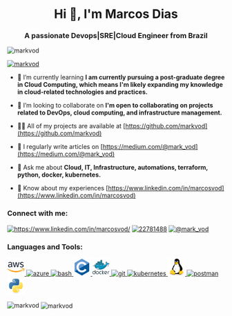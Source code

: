 <h1 align="center">Hi 👋, I'm Marcos Dias</h1>
<h3 align="center">A passionate Devops|SRE|Cloud Engineer from Brazil</h3>

<p align="left"> <img src="https://komarev.com/ghpvc/?username=markvod&label=Profile%20views&color=0e75b6&style=flat" alt="markvod" /> </p>

<p align="left"> <a href="https://github.com/ryo-ma/github-profile-trophy"><img src="https://github-profile-trophy.vercel.app/?username=markvod" alt="markvod" /></a> </p>

- 🌱 I’m currently learning **I am currently pursuing a post-graduate degree in Cloud Computing, which means I'm likely expanding my knowledge in cloud-related technologies and practices.**

- 👯 I’m looking to collaborate on **I'm open to collaborating on projects related to DevOps, cloud computing, and infrastructure management.**

- 👨‍💻 All of my projects are available at [https://github.com/markvod](https://github.com/markvod)

- 📝 I regularly write articles on [https://medium.com/@mark_vod](https://medium.com/@mark_vod)

- 💬 Ask me about **Cloud, IT, Infrastructure, automations, terraform, python, docker, kubernetes.**

- 📄 Know about my experiences [https://www.linkedin.com/in/marcosvod](https://www.linkedin.com/in/marcosvod)

<h3 align="left">Connect with me:</h3>
<p align="left">
<a href="https://linkedin.com/in/https://www.linkedin.com/in/marcosvod/" target="blank"><img align="center" src="https://raw.githubusercontent.com/rahuldkjain/github-profile-readme-generator/master/src/images/icons/Social/linked-in-alt.svg" alt="https://www.linkedin.com/in/marcosvod/" height="30" width="40" /></a>
<a href="https://stackoverflow.com/users/22781488" target="blank"><img align="center" src="https://raw.githubusercontent.com/rahuldkjain/github-profile-readme-generator/master/src/images/icons/Social/stack-overflow.svg" alt="22781488" height="30" width="40" /></a>
<a href="https://medium.com/@mark_vod" target="blank"><img align="center" src="https://raw.githubusercontent.com/rahuldkjain/github-profile-readme-generator/master/src/images/icons/Social/medium.svg" alt="@mark_vod" height="30" width="40" /></a>
</p>

<h3 align="left">Languages and Tools:</h3>
<p align="left"> <a href="https://aws.amazon.com" target="_blank" rel="noreferrer"> <img src="https://raw.githubusercontent.com/devicons/devicon/master/icons/amazonwebservices/amazonwebservices-original-wordmark.svg" alt="aws" width="40" height="40"/> </a> <a href="https://azure.microsoft.com/en-in/" target="_blank" rel="noreferrer"> <img src="https://www.vectorlogo.zone/logos/microsoft_azure/microsoft_azure-icon.svg" alt="azure" width="40" height="40"/> </a> <a href="https://www.gnu.org/software/bash/" target="_blank" rel="noreferrer"> <img src="https://www.vectorlogo.zone/logos/gnu_bash/gnu_bash-icon.svg" alt="bash" width="40" height="40"/> </a> <a href="https://www.cprogramming.com/" target="_blank" rel="noreferrer"> <img src="https://raw.githubusercontent.com/devicons/devicon/master/icons/c/c-original.svg" alt="c" width="40" height="40"/> </a> <a href="https://www.docker.com/" target="_blank" rel="noreferrer"> <img src="https://raw.githubusercontent.com/devicons/devicon/master/icons/docker/docker-original-wordmark.svg" alt="docker" width="40" height="40"/> </a> <a href="https://git-scm.com/" target="_blank" rel="noreferrer"> <img src="https://www.vectorlogo.zone/logos/git-scm/git-scm-icon.svg" alt="git" width="40" height="40"/> </a> <a href="https://kubernetes.io" target="_blank" rel="noreferrer"> <img src="https://www.vectorlogo.zone/logos/kubernetes/kubernetes-icon.svg" alt="kubernetes" width="40" height="40"/> </a> <a href="https://www.linux.org/" target="_blank" rel="noreferrer"> <img src="https://raw.githubusercontent.com/devicons/devicon/master/icons/linux/linux-original.svg" alt="linux" width="40" height="40"/> </a> <a href="https://postman.com" target="_blank" rel="noreferrer"> <img src="https://www.vectorlogo.zone/logos/getpostman/getpostman-icon.svg" alt="postman" width="40" height="40"/> </a> <a href="https://www.python.org" target="_blank" rel="noreferrer"> <img src="https://raw.githubusercontent.com/devicons/devicon/master/icons/python/python-original.svg" alt="python" width="40" height="40"/> </a> </p>

<p><img align="left" src="https://github-readme-stats.vercel.app/api/top-langs?username=markvod&show_icons=true&locale=en&layout=compact" alt="markvod" /></p>

<p>&nbsp;<img align="center" src="https://github-readme-stats.vercel.app/api?username=markvod&show_icons=true&locale=en" alt="markvod" /></p>

